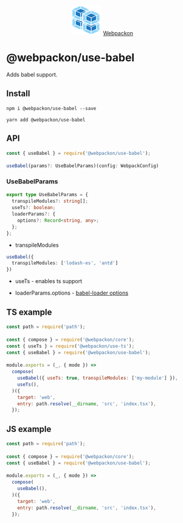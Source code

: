 <p align="center">
  <img src='https://raw.githubusercontent.com/AndTem/webpackon/master/images/logo.svg' height='80' width='80'>
  <a href="https://github.com/AndTem/webpackon#readme">Webpackon</a>
</p>

# @webpackon/use-babel

Adds babel support.

## Install
```shell
npm i @webpackon/use-babel --save
```

```shell
yarn add @webpackon/use-babel
```

## API

```ts
const { useBabel } = require('@webpackon/use-babel');

useBabel(params?: UseBabelParams)(config: WebpackConfig)
```

### UseBabelParams
```ts
export type UseBabelParams = {
  transpileModules?: string[];
  useTs?: boolean;
  loaderParams?: {
    options?: Record<string, any>;
  };
};
```

 - transpileModules
```ts
useBabel({
  transpileModules: ['lodash-es', 'antd']
})
```

- useTs - enables ts support

- loaderParams.options - [babel-loader options](https://www.npmjs.com/package/babel-loader#Options)

## TS example

```js
const path = require('path');

const { compose } = require('@webpackon/core');
const { useTs } = require('@webpackon/use-ts');
const { useBabel } = require('@webpackon/use-babel');

module.exports = (_, { mode }) =>
  compose(
    useBabel({ useTs: true, transpileModules: ['my-module'] }),
    useTs(),
  )({
    target: 'web',
    entry: path.resolve(__dirname, 'src', 'index.tsx'),
  });
```

## JS example

```js
const path = require('path');

const { compose } = require('@webpackon/core');
const { useBabel } = require('@webpackon/use-babel');

module.exports = (_, { mode }) =>
  compose(
    useBabel(),
  )({
    target: 'web',
    entry: path.resolve(__dirname, 'src', 'index.tsx'),
  });
```
